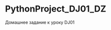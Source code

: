 ﻿# PythonProject_DJ01_DZ
 Домашнее задание к уроку DJ01


<p http://127.0.0.1:8000/data /p> <br>

<p http://127.0.0.1:8000/test /p>

